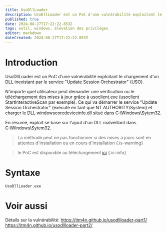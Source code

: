 ```yaml
---
title: UsoDllLoader
description: UsoDllLoader est un PoC d'une vulnérabilité exploitant le chargement d'un DLL inexistant par le service exécuté en tant que NT AUTHORITY\System: "Update Session Orchestrator" (USO).
published: true
date: 2024-08-27T17:22:22.853Z
tags: outil, windows, élévation des privilèges
editor: markdown
dateCreated: 2024-08-27T17:22:22.853Z
---
```


# Introduction

UsoDllLoader est un PoC d'une vulnérabilité exploitant le chargement d'un DLL inexistant par le service "Update Session Orchestrator" (USO).

N'importe quel utilisateur peut demander une vérification ou le téléchargement des mises à jour grâce à usoclient.exe (usoclient StartInteractiveScan par exemple). Ce qui va démarrer le service "Update Session Orchestrator" (exécuté en tant que NT AUTHORITY\System) et charger le DLL windowscoredeviceinfo.dll situé dans C:\Windows\Sytem32\.

En résumé, exploit se base sur l'ajout d'un DLL malveillant dans C:\Windows\Sytem32\.

> La méthode peut ne pas fonctionner si des mises à jours sont en attentes d'installation ou en cours d'installation
> {.is-warning}

> le PoC est disponible au téléchargement [ici](https://github.com/itm4n/UsoDllLoader)
> {.is-info}

# Syntaxe

`UsoDllLoader.exe`

# Voir aussi

Détails sur la vulnérabilité:
https://itm4n.github.io/usodllloader-part1/
https://itm4n.github.io/usodllloader-part2/
